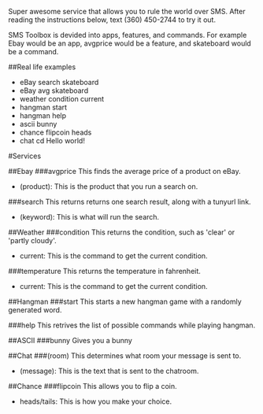 Super awesome service that allows you to rule the world over SMS. After reading the instructions below, text (360) 450-2744 to try it out.

SMS Toolbox is devided into apps, features, and commands. For example Ebay would be an app, avgprice would be a feature, and skateboard would be a command.

##Real life examples
*  eBay search skateboard
*  eBay avg skateboard
*  weather condition current
*  hangman start
*  hangman help
*  ascii bunny
*  chance flipcoin heads
*  chat cd Hello world!

#Services

##Ebay
###avgprice
This finds the average price of a product on eBay.
*  (product): This is the product that you run a search on.

###search
This returns returns one search result, along with a tunyurl link.
*  (keyword): This is what will run the search.

##Weather
###condition
This returns the condition, such as 'clear' or 'partly cloudy'.
*  current: This is the command to get the current condition.

###temperature
This returns the temperature in fahrenheit.
*  current: This is the command to get the current condition.

##Hangman
###start
This starts a new hangman game with a randomly generated word.

###help
This retrives the list of possible commands while playing hangman.

##ASCII
###bunny
Gives you a bunny

##Chat
###(room)
This determines what room your message is sent to.
*  (message): This is the text that is sent to the chatroom.

##Chance
###flipcoin
This allows you to flip a coin.
*  heads/tails: This is how you make your choice.